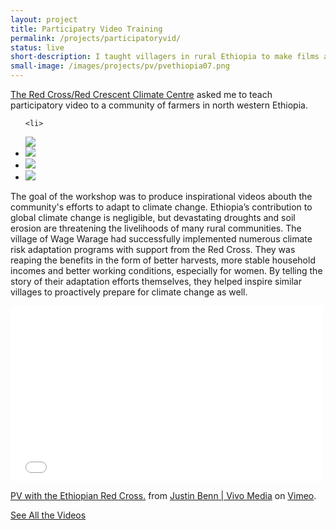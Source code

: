 ```yaml
---
layout: project
title: Participatry Video Training
permalink: /projects/participatoryvid/
status: live
short-description: I taught villagers in rural Ethiopia to make films about their efforts to mitigate the impact of climate change.
small-image: /images/projects/pv/pvethiopia07.png
---
```


<a href="http://www.climatecentre.org/">The Red Cross/Red Crescent Climate Centre</a> asked me to teach participatory video to a community of farmers in north western Ethiopia. 


<ul class="small-block-grid-2">

    <li>
<img src="{{ site.baseurl }}/images/projects/pv/pvethiopia03.png" />
</li>


<li>
<img src="{{ site.baseurl }}/images/projects/pv/pvethiopia05.png" />
</li>

<li>
<img src="{{ site.baseurl }}/images/projects/pv/pvethiopia04.png" />
</li>


<li>
<img src="{{ site.baseurl }}/images/projects/pv/pvethiopia06.png" />
</li>


</ul>

The goal of the workshop was to produce inspirational videos abouth the community's efforts to adapt to climate change. Ethiopia’s contribution to global climate change is negligible, but devastating droughts and soil erosion are threatening the livelihoods of many rural communities. The village of Wage Warage had successfully implemented numerous climate risk adaptation programs with support from the Red Cross. They was reaping the benefits in the form of better harvests, more stable household incomes and better working conditions, especially for women. By telling the story of their adaptation efforts themselves, they helped inspire similar villages to proactively prepare for climate change as well.

<div class="flex-video">
    
<iframe src="//player.vimeo.com/video/17926619" width="500" height="281" frameborder="0" webkitallowfullscreen mozallowfullscreen allowfullscreen></iframe> <p><a href="http://vimeo.com/17926619">PV with the Ethiopian Red Cross.</a> from <a href="http://vimeo.com/vivomediauk">Justin Benn | Vivo Media</a> on <a href="https://vimeo.com">Vimeo</a>.</p>

</div>

<a href="http://vimeo.com/album/3240441" target="_blank" class="button small info">See All the Videos</a> 


